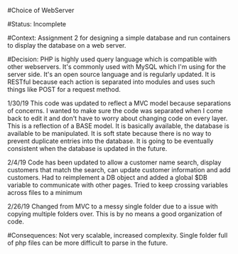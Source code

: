 #Choice of WebServer

#Status: Incomplete

#Context: Assignment 2 for designing a simple database and run containers to display the database on a web server.

#Decision: PHP is highly used query language which is compatible with other webservers. It's commonly used with MySQL which I'm using for the server side. It's an open source language and is regularly updated. It is RESTful because each action is separated into modules and uses such things like POST for a request method.

1/30/19 This code was updated to reflect a MVC model because separations of concerns. I wanted to make sure the code was separated when I come back to edit it and don't have to worry about changing code on every layer. This is a reflection of a BASE model. It is basically available, the database is available to be manipulated. It is soft state because there is no way to prevent duplicate entries into the database. It is going to be eventually consistent when the database is updated in the future.

2/4/19 Code has been updated to allow a customer name search, display customers that match the search, can update customer information and add customers. Had to reimplement a DB object and added a global $DB variable to communicate with other pages. Tried to keep crossing variables across files to a minimum

2/26/19 Changed from MVC to a messy single folder due to a issue with copying multiple folders over. This is by no means a good organization of code. 

#Consequences: Not very scalable, increased complexity. Single folder full of php files can be more difficult to parse in the future.